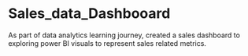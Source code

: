# Sales_data_Dashbooard
As part of data analytics learning journey, created a sales dashboard to exploring power BI visuals  to represent sales related metrics.

